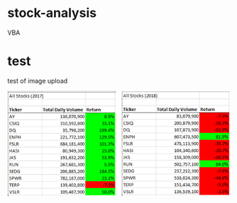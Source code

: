 # stock-analysis
VBA
# test
test of image upload

![2017_2018 Results](https://github.com/honoruru/stock-analysis/blob/main/2017_2018%20Results.png)
</p>
